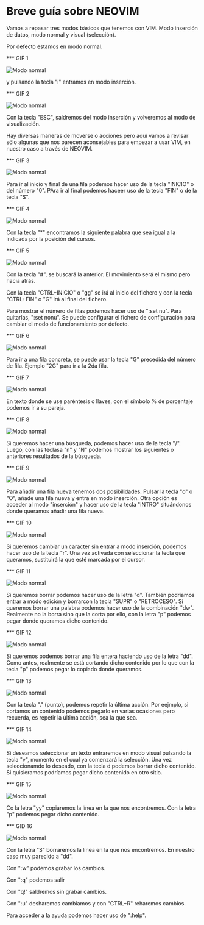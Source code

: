 # Breve guía sobre NEOVIM

Vamos a repasar tres modos básicos que tenemos con VIM. Modo inserción de datos, modo normal y visual (selección).

Por defecto estamos en modo normal.

*** GIF 1

![Modo normal](/img/01.gif)

y pulsando la tecla "i" entramos en modo inserción.

*** GIF 2

![Modo normal](/img/02.gif)

Con la tecla "ESC", saldremos del modo inserción y volveremos al modo de visualización.

Hay diversas maneras de moverse o acciones pero aquí vamos a revisar sólo algunas que nos parecen aconsejables para 
empezar a usar VIM, en nuestro caso a través de NEOVIM.

*** GIF 3

![Modo normal](/img/03.gif)

Para ir al inicio y final de una fila podemos hacer uso de la tecla "INICIO" o del número "0". PAra ir al final podemos
haceer uso de la tecla "FIN" o de la tecla "$".

*** GIF 4

![Modo normal](/img/04.gif)

Con la tecla "*" encontramos la siguiente palabra que sea igual a la indicada por la posición del cursos. 

*** GIF 5

![Modo normal](/img/05.gif)

Con la tecla "#", se buscará la anterior. El movimiento será el mismo pero hacia atrás.

Con la tecla "CTRL+INICIO" o "gg" se irá al inicio del fichero y con la tecla "CTRL+FIN" o "G" irá al final del fichero.


Para mostrar el número de filas podemos hacer uso de ":set nu". Para quitarlas, ":set nonu". 
Se puede configurar el fichero de configuración para cambiar el modo de funcionamiento por defecto.


*** GIF 6

![Modo normal](/img/06.gif)


Para ir a una fila concreta, se puede usar la tecla "G" precedida del número de fila. Ejemplo "2G" para ir a la 2da fila.

*** GIF 7

![Modo normal](/img/07.gif)

En texto donde se use paréntesis o llaves, con el símbolo % de porcentaje podemos ir a su pareja.

*** GIF 8

![Modo normal](/img/08.gif)

Si queremos hacer una búsqueda, podemos hacer uso de la tecla "/". Luego, con las teclasa "n" y "N" podemos mostrar los 
siguientes o anteriores resultados de la búsqueda.

*** GIF 9

![Modo normal](/img/09.gif)

Para añadir una fila nueva tenemos dos posibilidades. Pulsar la tecla "o" o "O", añade una fila nueva y entra
en modo inserción. Otra opción es acceder al modo "inserción" y hacer uso de la tecla "INTRO" situándonos donde
queramos añadir una fila nueva.

*** GIF 10

![Modo normal](/img/10.gif)

Si queremos cambiar un caracter sin entrar a modo inserción, podemos hacer uso de la tecla "r". Una vez activada
con seleccionar la tecla que queramos, sustituirá la que esté marcada por el cursor.

*** GIF 11

![Modo normal](/img/11.gif)

Si queremos borrar podemos hacer uso de la letra "d". También podríamos entrar a modo edición y borrarcon la tecla
"SUPR" o "RETROCESO". Si queremos borrar una palabra podemos hacer uso de la combinación "dw". Realmente no la borra sino
que la corta por ello, con la letra "p" podemos pegar donde queramos dicho contenido.

*** GIF 12

![Modo normal](/img/12.gif)

Si queremos podemos borrar una fila entera haciendo uso de la letra "dd". Como antes, realmente se está cortando
dicho contenido por lo que con la tecla "p" podemos pegar lo copiado donde queramos.

*** GIF 13

![Modo normal](/img/13.gif)

Con la tecla "." (punto), podemos repetir la última acción. Por eejmplo, si cortamos un contenido podemos pegarlo
en varias ocasiones pero recuerda, es repetir la última acción, sea la que sea.

*** GIF 14

![Modo normal](/img/14.gif)

Si deseamos seleccionar un texto entraremos en modo visual pulsando la tecla "v", momento en el cual ya comenzará
la selección. Una vez seleccionamdo lo deseado, con la tecla d podemos borrar dicho contenido. Si quisieramos podríamos
pegar dicho contenido en otro sitio.

*** GIF 15

![Modo normal](/img/15.gif)

Co la letra "yy" copiaremos la línea en la que nos encontremos. Con la letra "p" podemos pegar dicho contenido.

*** GID 16

![Modo normal](/img/15.gif)

Con la letra "S" borraremos la línea en la que nos encontremos. En nuestro caso muy parecido a "dd".

Con ":w" podemos grabar los cambios.

Con ":q" podemos salir

Con "q!" saldremos sin grabar cambios.

Con ":u" desharemos cambiamos y con "CTRL+R" reharemos cambios.

Para acceder a la ayuda podemos hacer uso de ":help".



